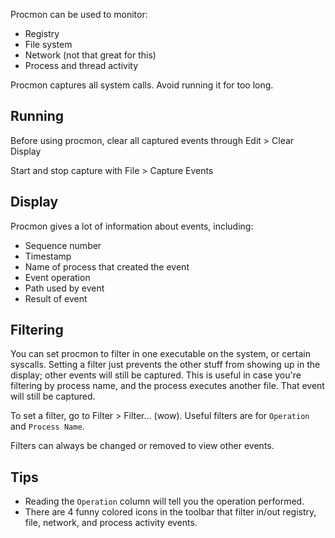 Procmon can be used to monitor:
- Registry
- File system
- Network (not that great for this)
- Process and thread activity

Procmon captures all system calls. Avoid running it for too long. 

## Running
Before using procmon, clear all captured events through Edit > Clear Display

Start and stop capture with File > Capture Events

## Display
Procmon gives a lot of information about events, including:
- Sequence number
- Timestamp
- Name of process that created the event
- Event operation
- Path used by event
- Result of event

## Filtering
You can set procmon to filter in one executable on the system, or certain syscalls. Setting a filter just prevents the other stuff from showing up in the display; other events will still be captured. This is useful in case you're filtering by process name, and the process executes another file. That event will still be captured.

To set a filter, go to Filter > Filter... (wow). Useful filters are for `Operation` and `Process Name`.

Filters can always be changed or removed to view other events.

## Tips
- Reading the `Operation` column will tell you the operation performed.
- There are 4 funny colored icons in the toolbar that filter in/out registry, file, network, and process activity events.
